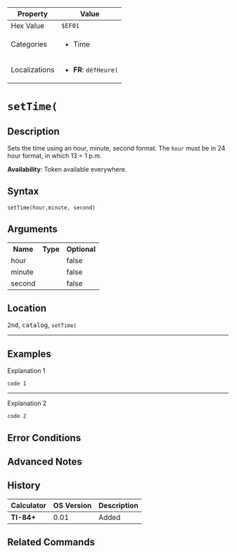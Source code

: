 | Property      | Value |
|---------------|-------|
| Hex Value     | `$EF01`|
| Categories    | <ul><li>Time</li></ul> |
| Localizations | <ul><li><b>FR</b>: `défHeure(`</li></ul> |

# `setTime(`

## Description
Sets the time using an hour, minute, second format. The `hour` must be in 24 hour format, in which 13 = 1 p.m.


<b>Availability</b>: Token available everywhere.

## Syntax
`setTime(hour,minute, second)`

## Arguments
<table>
<tr><th>Name</th><th>Type</th><th>Optional</th></tr>

<tr><td>hour</td><td></td><td>false</td></tr>

<tr><td>minute</td><td></td><td>false</td></tr>

<tr><td>second</td><td></td><td>false</td></tr>

</table>

## Location
<kbd>2nd</kbd>, <kbd>catalog</kbd>, `setTime(`
<hr>

## Examples

Explanation 1
```ti-basic
code 1
```
---
Explanation 2
```ti-basic
code 2
```

## Error Conditions


## Advanced Notes


## History
| Calculator | OS Version | Description |
|------------|------------|-------------|
| <b>TI-84+</b> | 0.01 | Added

## Related Commands

    